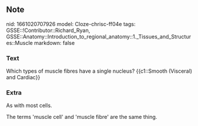 ## Note
nid: 1661020707926
model: Cloze-chrisc-ff04e
tags: GSSE::!Contributor::Richard_Ryan, GSSE::Anatomy::Introduction_to_regional_anatomy::1._Tissues_and_Structures::Muscle
markdown: false

### Text
<div class='toggle'>
  Which types of muscle fibres have a single nucleus? {{c1::Smooth
  (Visceral) and Cardiac}}
</div>

### Extra
<p id="f8de5500-baf3-45ad-9fde-879ac5f0dd0b" class="">As with most
cells.
<p id="ed3caa4f-1f94-4a56-b892-1710d9782e51" class="">The terms
'muscle cell' and 'muscle fibre' are the same thing.
